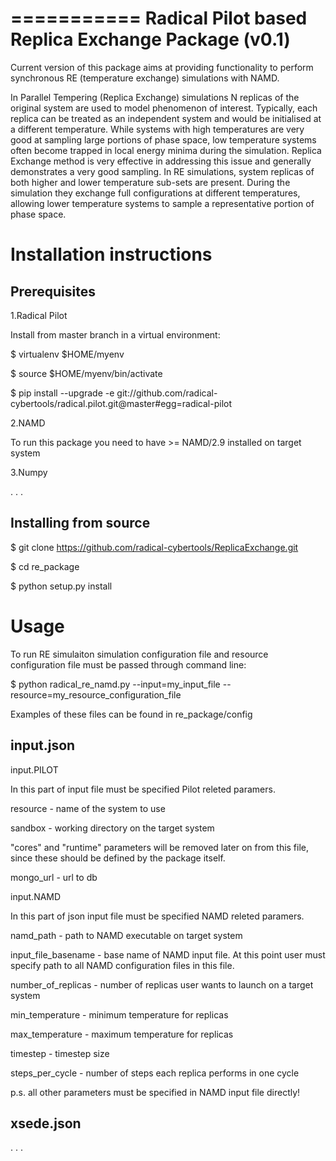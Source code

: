 ===========
Radical Pilot based Replica Exchange Package (v0.1)
===========

Current version of this package aims at providing functionality to 
perform synchronous RE (temperature exchange) simulations with NAMD. 

In Parallel Tempering (Replica Exchange) simulations N replicas of the original system are used to model
phenomenon of interest. Typically, each replica can be treated as an independent system
and would be initialised at a different temperature. While systems with high temperatures are very good at 
sampling large portions of phase space, low temperature systems often become trapped in local energy minima during the simulation. Replica Exchange method is very effective in addressing this issue and generally demonstrates a very good sampling. In RE simulations, system replicas of both higher and lower temperature sub-sets are present. During the simulation they exchange full configurations
at different temperatures, allowing lower temperature systems to sample a representative portion of phase space.


Installation instructions
=========

Prerequisites
-------------

1.Radical Pilot

Install from master branch in a virtual environment: 
 
$ virtualenv $HOME/myenv 

$ source $HOME/myenv/bin/activate 

$ pip install --upgrade -e git://github.com/radical-cybertools/radical.pilot.git@master#egg=radical-pilot 

2.NAMD

To run this package you need to have >= NAMD/2.9 installed on target system  


3.Numpy

. . .


Installing from source
----------------------

$ git clone https://github.com/radical-cybertools/ReplicaExchange.git 

$ cd re_package 

$ python setup.py install 

Usage
=========

To run RE simulaiton simulation configuration file and resource configuration file must
be passed through command line: 

$ python radical_re_namd.py --input=my_input_file --resource=my_resource_configuration_file 

Examples of these files can be found in re_package/config 

input.json 
----------

input.PILOT

In this part of input file must be specified Pilot releted paramers. 

resource - name of the system to use

sandbox - working directory on the target system

"cores" and "runtime" parameters will be removed later on from this file, 
since these should be defined by the package itself.

mongo_url - url to db

input.NAMD

In this part of json input file must be specified NAMD releted paramers. 

namd_path - path to NAMD executable on target system

input_file_basename - base name of NAMD input file. At this point user must 
specify path to all NAMD configuration files in this file.  

number_of_replicas - number of replicas user wants to launch on a target system

min_temperature - minimum temperature for replicas

max_temperature - maximum temperature for replicas  

timestep - timestep size

steps_per_cycle - number of steps each replica performs in one cycle

p.s. all other parameters must be specified in NAMD input file directly!

xsede.json 
----------

. . .


